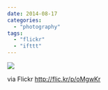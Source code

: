 ```yaml
---
date: 2014-08-17
categories: 
  - "photography"
tags: 
  - "flickr"
  - "ifttt"
---
```


![](https://farm4.staticflickr.com/3844/14952121335_fa19a88fa6_b.jpg)  

  
  
via Flickr http://flic.kr/p/oMgwKr
